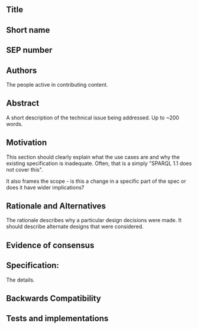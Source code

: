 ## Title

## Short name

## SEP number

## Authors
The people active in contributing content.

## Abstract
A short description of the technical issue being addressed. Up to ~200 
words.

## Motivation
This section should clearly explain what the use cases are and why the 
existing specification is inadequate. Often, that is a simply "SPARQL 
1.1 does not cover this".

It also frames the scope - is this a change in a specific part of the 
spec or does it have wider implications?

## Rationale and Alternatives
The rationale describes why a particular design decisions were made. It 
should describe alternate designs that were considered.

## Evidence of consensus

## Specification:
The details.

## Backwards Compatibility

## Tests and implementations
